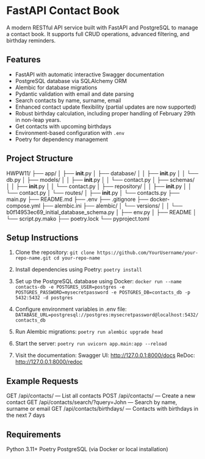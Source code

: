 # FastAPI Contact Book

A modern RESTful API service built with FastAPI and PostgreSQL to manage a contact book. 
It supports full CRUD operations, advanced filtering, and birthday reminders.

## Features

- FastAPI with automatic interactive Swagger documentation
- PostgreSQL database via SQLAlchemy ORM
- Alembic for database migrations
- Pydantic validation with email and date parsing
- Search contacts by name, surname, email
- Enhanced contact update flexibility (partial updates are now supported)
- Robust birthday calculation, including proper handling of February 29th in non-leap years.
- Get contacts with upcoming birthdays
- Environment-based configuration with `.env`
- Poetry for dependency management

## Project Structure
HWPW11/
├── app/
│   ├── __init__.py
│   ├── database/
│   │   ├── __init__.py
│   │   └── db.py
│   ├── models/
│   │   ├── __init__.py
│   │   └── contact.py
│   ├── schemas/
│   │   ├── __init__.py
│   │   └── contact.py
│   ├── repository/
│   │   ├── __init__.py
│   │   └── contact.py
│   └── routes/
│       ├── __init__.py
│       └── contacts.py
├── main.py
├── README.md
├── .env
├── .gitignore
├── docker-compose.yml
├── alembic.ini
├── alembic/ 
│   └── versions/
│   │   └── b0f14953ec69_initial_database_schema.py
│   ├── env.py
│   ├── README
│   └── script.py.mako
├── poetry.lock
└── pyproject.toml

## Setup Instructions

1. Clone the repository:
`git clone https://github.com/YourUsername/your-repo-name.git
cd your-repo-name`

2. Install dependencies using Poetry:
`poetry install`

3. Set up the PostgreSQL database using Docker:
`docker run --name contacts-db -e POSTGRES_USER=postgres -e 
POSTGRES_PASSWORD=mysecretpassword -e POSTGRES_DB=contacts_db -p 5432:5432 -d postgres`

4. Configure environment variables in .env file:
`DATABASE_URL=postgresql://postgres:mysecretpassword@localhost:5432/contacts_db`

5. Run Alembic migrations:
`poetry run alembic upgrade head`

6. Start the server:
`poetry run uvicorn app.main:app --reload`

7. Visit the documentation:
Swagger UI: http://127.0.0.1:8000/docs
ReDoc: http://127.0.0.1:8000/redoc

## Example Requests
GET /api/contacts/ — List all contacts
POST /api/contacts/ — Create a new contact
GET /api/contacts/search/?query=John — Search by name, surname or email
GET /api/contacts/birthdays/ — Contacts with birthdays in the next 7 days

## Requirements
Python 3.11+
Poetry
PostgreSQL (via Docker or local installation)

